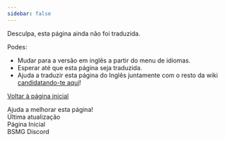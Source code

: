 ```yaml
---
sidebar: false
---
```


<!-- Disable header rule to hide page from search -->
<!-- markdownlint-disable MD041 -->
Desculpa, esta página ainda não foi traduzida.

Podes:

* Mudar para a versão em inglês a partir do menu de idiomas.
* Esperar até que esta página seja traduzida.
* Ajuda a traduzir esta página do Inglês juntamente com o resto da wiki [candidatando-te aqui](https://forms.gle/e3BqA3poMjESARe76)!

[Voltar à página inicial](/)

Ajuda a melhorar esta página!  
Última atualização  
Página Inicial  
BSMG Discord
